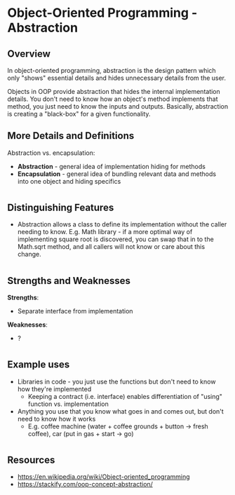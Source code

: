 # Object-Oriented Programming - Abstraction
## Overview

In object-oriented programming, abstraction is the design pattern which only "shows" essential details and hides unnecessary details from the user.

Objects in OOP provide abstraction that hides the internal implementation details. You don't need to know how an object's method implements that method, you just need to know the inputs and outputs. Basically, abstraction is creating a "black-box" for a given functionality.

## More Details and Definitions

Abstraction vs. encapsulation:
* **Abstraction** - general idea of implementation hiding for methods
* **Encapsulation** - general idea of bundling relevant data and methods into one object and hiding specifics 

#
## Distinguishing Features
- Abstraction allows a class to define its implementation without the caller needing to know. E.g. Math library - if a more optimal way of implementing square root is discovered, you can swap that in to the Math.sqrt method, and all callers will not know or care about this change.

#
## Strengths and Weaknesses

**Strengths**:
- Separate interface from implementation

**Weaknesses**:
- ? 

#
## Example uses
- Libraries in code - you just use the functions but don't need to know how they're implemented
    - Keeping a contract (i.e. interface) enables differentiation of "using" function vs. implementation
- Anything you use that you know what goes in and comes out, but don't need to know how it works
    - E.g. coffee machine (water + coffee grounds + button -> fresh coffee), car (put in gas + start -> go)

#
## Resources
- https://en.wikipedia.org/wiki/Object-oriented_programming
- https://stackify.com/oop-concept-abstraction/

#